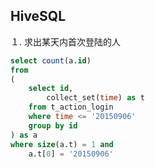 ## HiveSQL

１. 求出某天内首次登陆的人

```sql
select count(a.id)
from
(
    select id,
    	collect_set(time) as t
    from t_action_login
    where time <= '20150906'
    group by id
) as a
where size(a.t) = 1 and
	a.t[0] = '20150906'
```

